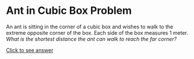 # Ant in Cubic Box Problem

An ant is sitting in the corner of a cubic box and wishes to walk to the 
extreme opposite corner of the box. Each side of the box measures 1 meter. 
*What is the shortest distance the ant can walk to reach the far corner?*

[Click to see answer](../answers/ant_in_cubic_box.md)
